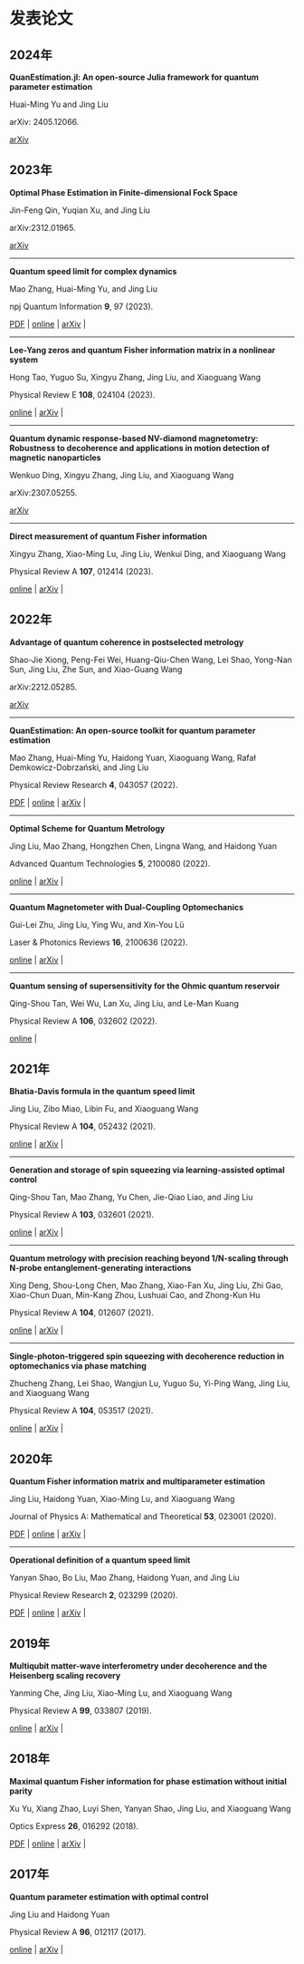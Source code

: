 # 发表论文

## 2024年
 
**QuanEstimation.jl: An open-source Julia framework for quantum parameter estimation** 

Huai-Ming Yu and Jing Liu

arXiv: 2405.12066. &ensp; 

[arXiv](https://arxiv.org/abs/2405.12066)



## 2023年

**Optimal Phase Estimation in Finite-dimensional Fock Space**

Jin-Feng Qin, Yuqian Xu, and Jing Liu

arXiv:2312.01965. &ensp; 

[arXiv](https://arxiv.org/abs/2312.01965)

---

**Quantum speed limit for complex dynamics**

Mao Zhang, Huai-Ming Yu, and Jing Liu

npj Quantum Information **9**, 97 (2023). &ensp; 

<p><a href="../pdf/s41534-023-00768-8.pdf">PDF</a> | <a href="https://doi.org/10.1038/s41534-023-00768-8">online</a> | <a href="https://arxiv.org/abs/2301.00566">arXiv</a> | <span class="__dimensions_badge_embed__" data-doi="10.1038/s41534-023-00768-8" data-style="large_rectangle" style="display:inline;"></span><script async src="https://badge.dimensions.ai/badge.js" charset="utf-8"></script></p>

---

**Lee-Yang zeros and quantum Fisher information matrix in a nonlinear system**

Hong Tao, Yuguo Su, Xingyu Zhang, Jing Liu, and Xiaoguang Wang

Physical Review E **108**, 024104 (2023). &ensp;


<a href="https://doi.org/10.1103/PhysRevE.108.024104">online</a> | <a href="https://doi.org/10.48550/arXiv.2303.03601">arXiv</a> | <span class="__dimensions_badge_embed__" data-doi="10.1103/PhysRevE.108.024104" data-style="large_rectangle" style="display:inline;"></span><script async src="https://badge.dimensions.ai/badge.js" charset="utf-8"></script></p>

---

**Quantum dynamic response-based NV-diamond magnetometry: Robustness to decoherence and applications in motion detection of magnetic nanoparticles**

Wenkuo Ding, Xingyu Zhang, Jing Liu, and Xiaoguang Wang

arXiv:2307.05255. &ensp;

[arXiv](https://arxiv.org/abs/2307.05255)

---

**Direct measurement of quantum Fisher information**

Xingyu Zhang, Xiao-Ming Lu, Jing Liu, Wenkui Ding, and Xiaoguang Wang

Physical Review A **107**, 012414 (2023). &ensp; 

<a href="https://doi.org/10.1103/PhysRevA.107.012414">online</a> | <a href="https://doi.org/10.48550/arXiv.2208.03140">arXiv</a> | <span class="__dimensions_badge_embed__" data-doi="10.1103/PhysRevA.107.012414" data-style="large_rectangle" style="display:inline;"></span><script async src="https://badge.dimensions.ai/badge.js" charset="utf-8"></script></p>

## 2022年

**Advantage of quantum coherence in postselected metrology**

Shao-Jie Xiong, Peng-Fei Wei, Huang-Qiu-Chen Wang, Lei Shao, Yong-Nan Sun, Jing Liu, Zhe Sun, and Xiao-Guang Wang

arXiv:2212.05285. &ensp; 

[arXiv](https://doi.org/10.48550/arXiv.2212.05285)

---

**QuanEstimation: An open-source toolkit for quantum parameter estimation**

Mao Zhang, Huai-Ming Yu, Haidong Yuan, Xiaoguang Wang, Rafał Demkowicz-Dobrzański, and Jing Liu

Physical Review Research **4**, 043057 (2022). &ensp; 

<p><a href="../pdf/PRResearch_4_043057.pdf">PDF</a> | <a href="https://doi.org/10.1103/PhysRevResearch.4.043057">online</a> | <a href="https://doi.org/10.48550/arXiv.2205.15588">arXiv</a> | <span class="__dimensions_badge_embed__" data-doi="10.1103/PhysRevResearch.4.043057" data-style="large_rectangle" style="display:inline;"></span><script async src="https://badge.dimensions.ai/badge.js" charset="utf-8"></script></p>

---

**Optimal Scheme for Quantum Metrology**

Jing Liu, Mao Zhang, Hongzhen Chen, Lingna Wang, and Haidong Yuan

Advanced Quantum Technologies **5**, 2100080 (2022). &ensp; 

<a href="https://doi.org/10.1002/qute.202100080">online</a> | <a href="https://arxiv.org/abs/2111.12279">arXiv</a> | <span class="__dimensions_badge_embed__" data-doi="10.1002/qute.202100080" data-style="large_rectangle" style="display:inline;"></span><script async src="https://badge.dimensions.ai/badge.js" charset="utf-8"></script></p>

---

**Quantum Magnetometer with Dual-Coupling Optomechanics**

Gui-Lei Zhu, Jing Liu, Ying Wu, and Xin-You Lü

Laser & Photonics Reviews **16**, 2100636 (2022). &ensp; 

<a href="https://doi.org/10.1002/lpor.202100636">online</a> | <a href="https://arxiv.org/abs/2205.00433">arXiv</a> | <span class="__dimensions_badge_embed__" data-doi="10.1002/lpor.202100636" data-style="large_rectangle" style="display:inline;"></span><script async src="https://badge.dimensions.ai/badge.js" charset="utf-8"></script></p>

---

**Quantum sensing of supersensitivity for the Ohmic quantum reservoir**

Qing-Shou Tan, Wei Wu, Lan Xu, Jing Liu, and Le-Man Kuang

Physical Review A **106**, 032602 (2022). &ensp; 

<a href="https://doi.org/10.1103/PhysRevA.106.032602">online</a>  | <span class="__dimensions_badge_embed__" data-doi="10.1103/PhysRevA.106.032602" data-style="large_rectangle" style="display:inline;"></span><script async src="https://badge.dimensions.ai/badge.js" charset="utf-8"></script></p>

## 2021年


**Bhatia-Davis formula in the quantum speed limit**

Jing Liu, Zibo Miao, Libin Fu, and Xiaoguang Wang

Physical Review A **104**, 052432 (2021). &ensp; 

<a href="https://doi.org/10.1103/PhysRevA.104.052432">online</a> | <a href="https://arxiv.org/abs/2108.00169">arXiv</a> | <span class="__dimensions_badge_embed__" data-doi="10.1103/PhysRevA.104.052432" data-style="large_rectangle" style="display:inline;"></span><script async src="https://badge.dimensions.ai/badge.js" charset="utf-8"></script></p>

---

**Generation and storage of spin squeezing via learning-assisted optimal control**

Qing-Shou Tan, Mao Zhang, Yu Chen, Jie-Qiao Liao, and Jing Liu

Physical Review A **103**, 032601 (2021). &ensp; 

<a href="https://doi.org/10.1103/PhysRevA.103.032601">online</a> | <a href="https://arxiv.org/abs/2010.13444">arXiv</a> | <span class="__dimensions_badge_embed__" data-doi="10.1103/PhysRevA.103.032601" data-style="large_rectangle" style="display:inline;"></span><script async src="https://badge.dimensions.ai/badge.js" charset="utf-8"></script></p>

---

**Quantum metrology with precision reaching beyond 1/N-scaling through N-probe entanglement-generating interactions**

Xing Deng, Shou-Long Chen, Mao Zhang, Xiao-Fan Xu, Jing Liu, Zhi Gao, Xiao-Chun Duan, Min-Kang Zhou, Lushuai Cao, and Zhong-Kun Hu

Physical Review A **104**, 012607 (2021). &ensp; 

<a href="https://doi.org/10.1103/PhysRevA.104.012607">online</a> | <a href="https://arxiv.org/abs/2102.07079">arXiv</a> | <span class="__dimensions_badge_embed__" data-doi="10.1103/PhysRevA.104.012607" data-style="large_rectangle" style="display:inline;"></span><script async src="https://badge.dimensions.ai/badge.js" charset="utf-8"></script></p>

---

**Single-photon-triggered spin squeezing with decoherence reduction in optomechanics via phase matching**

Zhucheng Zhang, Lei Shao, Wangjun Lu, Yuguo Su, Yi-Ping Wang, Jing Liu, and Xiaoguang Wang

Physical Review A **104**, 053517 (2021). &ensp; 

<a href="https://doi.org/10.1103/PhysRevA.104.053517">online</a> | <a href="https://arxiv.org/abs/2109.05692">arXiv</a> | <span class="__dimensions_badge_embed__" data-doi="10.1103/PhysRevA.104.053517" data-style="large_rectangle" style="display:inline;"></span><script async src="https://badge.dimensions.ai/badge.js" charset="utf-8"></script></p>

## 2020年


**Quantum Fisher information matrix and multiparameter estimation**

Jing Liu, Haidong Yuan, Xiao-Ming Lu, and Xiaoguang Wang

Journal of Physics A: Mathematical and Theoretical **53**, 023001 (2020).

<p><a href="../pdf/JPA_53_023001.pdf">PDF</a> | <a href="https://doi.org/10.1088/1751-8121/ab5d4d">online</a> | <a href="https://arxiv.org/abs/1907.08037">arXiv</a> | <span class="__dimensions_badge_embed__" data-doi="10.1088/1751-8121/ab5d4d" data-style="large_rectangle" style="display:inline;"></span><script async src="https://badge.dimensions.ai/badge.js" charset="utf-8"></script></p>

---

**Operational definition of a quantum speed limit**

Yanyan Shao, Bo Liu, Mao Zhang, Haidong Yuan, and Jing Liu

Physical Review Research **2**, 023299 (2020). &ensp; 

<p><a href="../pdf/PRResearch_2_023299.pdf">PDF</a> | <a href="https://doi.org/10.1103/PhysRevResearch.2.023299">online</a> | <a href="https://arxiv.org/abs/2002.10822">arXiv</a> | <span class="__dimensions_badge_embed__" data-doi="10.1103/PhysRevResearch.2.023299" data-style="large_rectangle" style="display:inline;"></span><script async src="https://badge.dimensions.ai/badge.js" charset="utf-8"></script></p>

## 2019年


**Multiqubit matter-wave interferometry under decoherence and the Heisenberg scaling recovery**

Yanming Che, Jing Liu, Xiao-Ming Lu, and Xiaoguang Wang

Physical Review A **99**, 033807 (2019). &ensp; 

<a href="https://doi.org/10.1103/PhysRevA.99.033807">online</a> | <a href="https://arxiv.org/abs/1808.04632">arXiv</a> | <span class="__dimensions_badge_embed__" data-doi="10.1103/PhysRevA.99.033807" data-style="large_rectangle" style="display:inline;"></span><script async src="https://badge.dimensions.ai/badge.js" charset="utf-8"></script></p>

## 2018年


**Maximal quantum Fisher information for phase estimation without initial parity**

Xu Yu, Xiang Zhao, Luyi Shen, Yanyan Shao, Jing Liu, and Xiaoguang Wang

Optics Express **26**, 016292 (2018). &ensp; 

<p><a href="../pdf/OE_26_13_016292.pdf">PDF</a> | <a href="https://doi.org/10.1364/OE.26.016292">online</a> | <a href="https://arxiv.org/abs/1412.4325">arXiv</a> | <span class="__dimensions_badge_embed__" data-doi="10.1364/OE.26.016292" data-style="large_rectangle" style="display:inline;"></span><script async src="https://badge.dimensions.ai/badge.js" charset="utf-8"></script></p>

## 2017年


**Quantum parameter estimation with optimal control**

Jing Liu and Haidong Yuan

Physical Review A **96**, 012117 (2017). &ensp; 

<a href="https://doi.org/10.1103/PhysRevA.96.012117">online</a> | <a href="https://doi.org/10.48550/arXiv.1604.04856">arXiv</a> | <span class="__dimensions_badge_embed__" data-doi="10.1364/OE.26.016292" data-style="large_rectangle" style="display:inline;"></span><script async src="https://badge.dimensions.ai/badge.js" charset="utf-8"></script></p>
